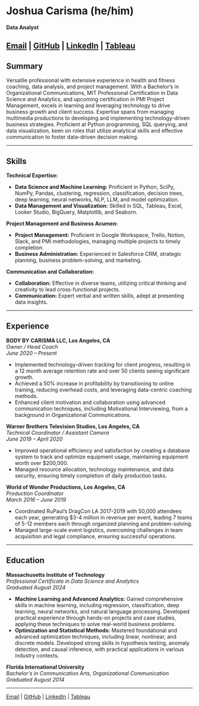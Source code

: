 # Joshua Carisma (he/him)
**Data Analyst**

[Email](mailto:joshuacarisma@gmail.com) | [GitHub](https://github.com/JoshuaCarisma) | [LinkedIn](https://www.linkedin.com/in/joshuacarisma/) | [Tableau](https://public.tableau.com/app/profile/joshua.carisma/vizzes)
---

## Summary
Versatile professional with extensive experience in health and fitness coaching, data analysis, and project management. With a Bachelor’s in Organizational Communications, MIT Professional Certification in Data Science and Analytics, and upcoming certification in PMI Project Management, excels in learning and leveraging technology to drive business growth and client success. Expertise spans from managing multimedia productions to developing and implementing technology-driven business strategies. Proficient at Python programming, SQL querying, and data visualization, keen on roles that utilize analytical skills and effective communication to foster data-driven decision making.

---

## Skills

**Technical Expertise:**
- **Data Science and Machine Learning:** Proficient in Python, SciPy, NumPy, Pandas, clustering, regression, classification, decision trees, deep learning, neural networks, NLP, LLM, and model optimization.
- **Data Management and Visualization:** Skilled in SQL, Tableau, Excel, Looker Studio, BigQuery, Matplotlib, and Seaborn.

**Project Management and Business Acumen:**
- **Project Management:** Proficient in Google Workspace, Trello, Notion, Slack, and PMI methodologies, managing multiple projects to timely completion.
- **Business Administration:** Experienced in Salesforce CRM, strategic planning, business problem-solving, and marketing.

**Communication and Collaboration:**
- **Collaboration:** Effective in diverse teams, utilizing critical thinking and creativity to lead cross-functional projects.
- **Communication:** Expert verbal and written skills, adept at presenting data insights.

---

## Experience

**BODY BY CARISMA LLC, Los Angeles, CA**  
*Owner / Head Coach*  
_June 2020 – Present_  
- Implemented technology-driven tracking for client progress, resulting in a 12 month average retention rate and over 50 clients seeing significant growth.
- Achieved a 50% increase in profitability by transitioning to online training, reducing overhead costs, and leveraging data-centric coaching methods.
- Enhanced client motivation and collaboration using advanced communication techniques, including Motivational Interviewing, from a background in Organizational Communications.

**Warner Brothers Television Studios, Los Angeles, CA**  
*Technical Coordinator / Assistant Camera*  
_June 2019 – April 2020_  
- Improved operational efficiency and satisfaction by creating a database system to track and optimize equipment usage, maintaining equipment worth over $200,000.
- Managed resource allocation, technology maintenance, and data security, ensuring timely completion of daily production tasks.

**World of Wonder Productions, Los Angeles, CA**  
*Production Coordinator*  
_March 2016 – June 2019_  
- Coordinated RuPaul’s DragCon LA 2017-2019 with 50,000 attendees each year, generating $3-4 million in revenue per event, leading 7 teams of 5-12 members each through organized planning and problem-solving.
- Managed large-scale event logistics, overcoming challenges in team acquisition and legal compliance, ensuring successful operations.

---

## Education

**Massachusetts Institute of Technology**  
*Professional Certificate in Data Science and Analytics*  
_Graduated August 2024_  
- **Machine Learning and Advanced Analytics:** Gained comprehensive skills in machine learning, including regression, classification, deep learning, neural networks, and natural language processing. Developed practical experience through hands-on projects and case studies, applying these techniques to solve real-world business problems.
- **Optimization and Statistical Methods:** Mastered foundational and advanced optimization techniques, including linear, nonlinear, and discrete models. Developed strong skills in hypothesis testing, anomaly detection, and causal inference, with practical applications in various industry contexts.

**Florida International University**  
*Bachelor's in Communication Arts, Organizational Communication*  
_Graduated August 2014_

---

[Email](mailto:joshuacarisma@gmail.com) | [GitHub](https://github.com/JoshuaCarisma) | [LinkedIn](https://www.linkedin.com/in/joshuacarisma/) | [Tableau](https://public.tableau.com/app/profile/joshua.carisma/vizzes)
